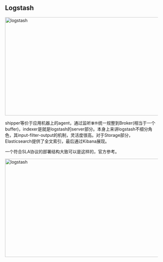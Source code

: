 Logstash
--------

<img alt="logstash" src="http://7xidkg.com1.z0.glb.clouddn.com/logstash-architecture.png" width="572" height="323" />

shipper等价于应用机器上的agent，通过监听`事件`统一规整到Broker(相当于一个buffer)，indexer是就是logstash的server部分。本身上来讲logstash不细分角色，其input-filter-output的机制，灵活度很高。对于Storage部分，Elasticsearch提供了全文索引，最后通过Kibana展现。

一个符合SLA协议的部署结构大致可以是这样的，官方参考。

<img alt="logstash" src="http://7xidkg.com1.z0.glb.clouddn.com/logstash-architecture-final.png" width="572" height="323" />

